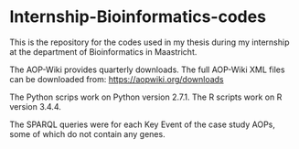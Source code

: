 # Internship-Bioinformatics-codes
This is the repository for the codes used in my thesis during my internship at the department of Bioinformatics in Maastricht.

The AOP-Wiki provides quarterly downloads. The full AOP-Wiki XML files can be downloaded from: https://aopwiki.org/downloads

The Python scrips work on Python version 2.7.1. The R scripts work on R version 3.4.4.

The SPARQL queries were for each Key Event of the case study AOPs, some of which do not contain any genes.
